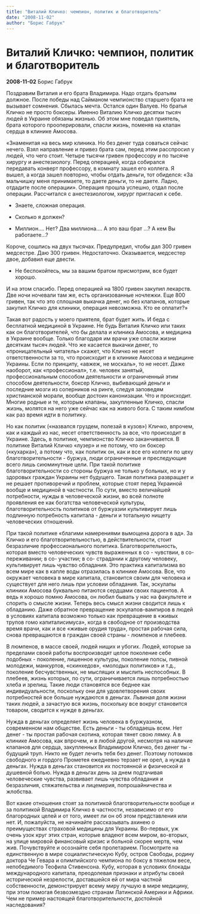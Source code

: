 ```yaml
---
title: "Виталий Кличко: чемпион, политик и благотворитель"
date: "2008-11-02"
author: "Борис Габрук"
---
```


# Виталий Кличко: чемпион, политик и благотворитель

**2008-11-02** Борис Габрук

Поздравим Виталия и его брата Владимира. Надо отдать братьям должное. После победы над Сайманом чемпионство старшего брата не вызывает сомнения. Сбылась мечта. Остался один Валуев. Но братья Кличко не просто боксеры. Именно Виталию Кличко десятки тысяч людей в Украине обязаны жизнью. Об этом мне поведал приятель, брата которого прооперировали, спасли жизнь, поменяв на клапан сердца в клинике Амосова.

«Знаменитая на весь мир клиника. Но без денег туда соваться сейчас нечего. Взял направление и привез брата сам, перед этим расспросил у людей, что чего стоит. Четыре тысячи гривен профессору и по тысяче хирургу и анестезиологу. Перед операцией, когда собирался передавать конверт профессору, в комнату зашел его коллега. Я вышел, а когда зашел повторно, чтобы отдать деньги, тот обиделся: «За мальчишку меня принимаете, то даете деньги, то не даете. Ладно, отдадите после операции».  Операция прошла успешно, отдал после операции. Рассчитался с анестезиологом, хирург пригласил к себе.

- Знаете, сложная операция.

- Сколько я должен?

- Миллион.... Нет? Два миллиона.... А это ваш брат ...? А кем Вы работаете...?

Короче, сошлись на двух тысячах. Предупредил, чтобы дал 300 гривен медсестре. Даю 300 гривен. Недостаточно. Оказывается, медсестер двое, добавил еще двести.

- Не беспокойтесь, мы за вашим братом присмотрим, все будет хорошо.

И на этом спасибо. Перед операцией на 1800 гривен закупил лекарств. Две ночи ночевали там же, есть организованные ночлежки. Еще 800 гривен, так что это сплошная выкачка денег, но без клапанов, которые закупил Кличко для клиники, операция невозможна. Кто ее оплатит?»

Такая вот радость у моего приятеля, брат будет жить. И беда с бесплатной медициной в Украине. Не будь Виталия Кличко или таких как он благотворителей, что бы делала и клиника Амосова, и медицина в Украине вообще. Только благодаря им врачи уже спасли жизни десяткам тысяч людей. Что же касается выкачки денег, то «проницательный читатель» скажет, что Кличко не несет ответственности за то, что происходит и в клинике Амосова и медицине Украины. Если по принципу, «авжеж, не москаль», то не несет. Даже наоборот, как «профессионал», т.е. человек занятый, профессиональным способом деятельности и ограниченный этим способом деятельности, боксер Кличко, выбивающий деньги и последние мозги из соперников на ринге, следуя заповедям христианской морали, вообще достоин канонизации. Что и происходит. Многие родные и те, которым клапаны, закупленные Кличко, спасли жизнь, молятся на него уже сейчас как на живого бога. С таким нимбом как раз время идти в политику.

Но как политик («назвался груздем, полезай в кузов») Кличко, впрочем, как и каждый из нас, несет ответственность за все, что происходит в Украине. Здесь, в политике, чемпионство Кличко заканчивается. В политике Виталий Кличко «лузер» и не потому, что он боксер («кухарка»), а потому что, как политик он, как и все его коллеги по цеху благотворительности - буржуа, люди ограниченные и преследующие всего лишь сиюминутные цели. При такой политике благотворительности со стороны буржуа не только у больных, но и у здоровых граждан Украины нет будущего. Такая политика развращает и не решает противоречий и проблем, которые стоят перед Украиной вообще и медициной в частности. По сути, вместо величайшей потребности, нужды в человеческой жизни, во всей полноте проявления ее как богатства человеческой культуры,  благотворительность политиков от буржуазии культивирует лишь подлинную потребность капитала - деньги и тотальную нищету человеческих отношений.

При такой политике «благими намерениями вымощена дорога в ад». За Кличко и его благотворительностью, в действительности, стоит безразличие профессионального политика. Благотворительность, которая вместо человеческих чувств выраженных в со - чувствии, в со- переживании; в со- участии; в со- страдании к другому человеку, культивирует лишь чувство обладания. Это практика капитализма во всем мире как в капле воды отразилась в клинике Амосова. Все, что окружает человека в мире капитала, становится своим для человека и существует для него лишь при условии обладания. Так, эскулапы клиники Амосова буквально питаются сердцами своих пациентов. А ведь я хорошо помню Амосова, он любил бывать у нас на факультете и спорить о смысле жизни. Теперь весь смысл жизни сводится лишь к обладанию. Даже обратное превращение эскулапов-вампиров в людей в условиях капитала  возможно только как превращение в «живых трупов гомо капиталисимуса», когда в свободное от производства время врачи, как и все «живые орудия труда», простая рабочая сила, снова превращаются в граждан своей страны - люмпенов и плебеев.

В люмпенов, в массе своей, людей нищих и убогих. Людей, которые за пределами своей работы воспроизводят целое поколение себе подобных -  поколение, лишенное культуры, поколение попсы, пивной молодежи, манкуртов, «скинхедов», «молодых политиков» и т.д., поколение бесчувственных, не мыслящих и мыслить неспособных. В плебеев, жизнь которых, по сути, ограничивается лишь потребностью хлеба и зрелищ. Такие люди становятся все беднее как индивидуальности, поскольку они для удовлетворения своих потребностей все больше нуждаются в деньгах. Львиная доля жизни таких людей, а зачастую вся жизнь, поскольку все вокруг становится товаром, сводится к нужде в деньгах.

Нужда в деньгах определяет жизнь человека в буржуазном, современном нам обществе. Есть деньги - ты обладаешь всем. Нет денег - ты простая рабочая скотина, которая тянет свою лямку. А в клинике Амосова, как впрочем, и в любой другой, несмотря на наличие клапанов для сердца, закупленных Владимиром Кличко, без денег ты - будущий труп. Никто не будет лечить тебя без денег. Поэтому потомков свободного и гордого Прометея ежедневно терзает не орел, а нужда в деньгах. Нужда в деньгах становится их постоянной и физической и душевной болью. Нужда в деньгах день за днем подтачивая человеческие чувства, развивает лишь чувства обладания и безразличия, стяжательства и лицемерия, попрошайничества и жлобства.

Вот какие отношения стоят за политикой благотворительности вообще и за политикой Владимира Кличко в частности, независимо от его благородных целей и от того, имеет ли он об этом представления или нет. И, пожалуйста, не начинайте рассказывать ахинею о преимуществах страховой медицины для Украины. Во-первых, уж очень узок круг этих стран, которые владеют всем миром, во-вторых, на улице мировой финансовый кризис и больной скорее мертв, чем жив. Почувствуйте и осознайте себя пролетарием. Посмотрите на единственную в мире социалистическую Кубу, остров Свободы, родину доктора Че Гевара и олимпийского чемпиона по боксу в тяжелом весе, непобедимого Теофила Стивенсона. Кубу, которая в условиях блокады международного капитала, преодолевая признаки и атрибуты своей исторической незрелости, доставшейся ей от мира частной собственности, демонстрирует всему миру лучшую в мире медицину, при этом помогая безвозмездно странам Латинской Америки и Африки. Чем не пример настоящей благотворительности, достойной наследования?